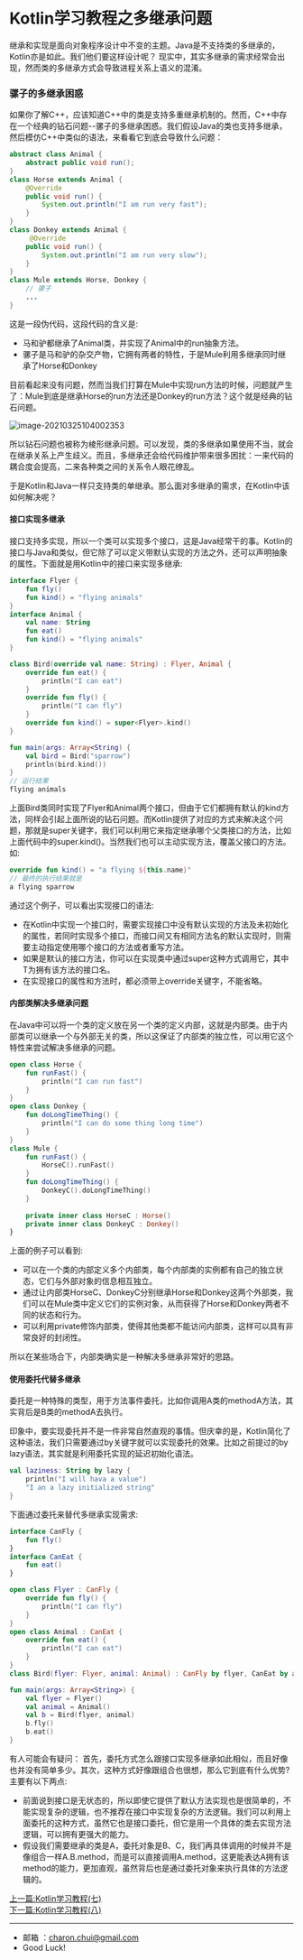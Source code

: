 Kotlin学习教程之多继承问题
===



继承和实现是面向对象程序设计中不变的主题。Java是不支持类的多继承的，Kotlin亦是如此。我们他们要这样设计呢？ 现实中，其实多继承的需求经常会出现，然而类的多继承方式会导致进程关系上语义的混淆。



### 骡子的多继承困惑

如果你了解C++，应该知道C++中的类是支持多重继承机制的。然而，C++中存在一个经典的钻石问题--骡子的多继承困惑。我们假设Java的类也支持多继承，然后模仿C++中类似的语法，来看看它到底会导致什么问题： 

```java
abstract class Animal {
    abstract public void run();
}
class Horse extends Animal {
    @Override
    public void run() {
        System.out.println("I am run very fast");
    }
}
class Donkey extends Animal {
     @Override
    public void run() {
        System.out.println("I am run very slow");
    }
}
class Mule extends Horse, Donkey {
    // 骡子
    ...
}
```

这是一段伪代码，这段代码的含义是: 

- 马和驴都继承了Animal类，并实现了Animal中的run抽象方法。
- 骡子是马和驴的杂交产物，它拥有两者的特性，于是Mule利用多继承同时继承了Horse和Donkey

目前看起来没有问题，然而当我们打算在Mule中实现run方法的时候，问题就产生了：Mule到底是继承Horse的run方法还是Donkey的run方法？这个就是经典的钻石问题。 

![image-20210325104002353](https://raw.githubusercontent.com/CharonChui/Pictures/master/mule_problem.png?raw=true)

所以钻石问题也被称为棱形继承问题。可以发现，类的多继承如果使用不当，就会在继承关系上产生歧义。而且，多继承还会给代码维护带来很多困扰：一来代码的耦合度会提高，二来各种类之间的关系令人眼花缭乱。 

于是Kotlin和Java一样只支持类的单继承。那么面对多继承的需求，在Kotlin中该如何解决呢？ 



#### 接口实现多继承

接口支持多实现，所以一个类可以实现多个接口，这是Java经常干的事。Kotlin的接口与Java和类似，但它除了可以定义带默认实现的方法之外，还可以声明抽象的属性。下面就是用Kotlin中的接口来实现多继承:  

```kotlin
interface Flyer {
    fun fly()
    fun kind() = "flying animals"
}
interface Animal {
    val name: String 
    fun eat()
    fun kind() = "flying animals"
}

class Bird(override val name: String) : Flyer, Animal {
    override fun eat() {
        println("I can eat")
    }
    override fun fly() {
        println("I can fly")
    }
    override fun kind() = super<Flyer>.kind()
}

fun main(args: Array<String) {
    val bird = Bird("sparrow")
    println(bird.kind())
}
// 运行结果
flying animals
```

上面Bird类同时实现了Flyer和Animal两个接口，但由于它们都拥有默认的kind方法，同样会引起上面所说的钻石问题。而Kotlin提供了对应的方式来解决这个问题，那就是super关键字，我们可以利用它来指定继承哪个父类接口的方法，比如上面代码中的super<Flyer>.kind()。当然我们也可以主动实现方法，覆盖父接口的方法。如:  

```kotlin
override fun kind() = "a flying ${this.name}"
// 最终的执行结果就是
a flying sparrow
```

通过这个例子，可以看出实现接口的语法: 

- 在Kotlin中实现一个接口时，需要实现接口中没有默认实现的方法及未初始化的属性，若同时实现多个接口，而接口间又有相同方法名的默认实现时，则需要主动指定使用哪个接口的方法或者重写方法。
- 如果是默认的接口方法，你可以在实现类中通过super<T>这种方式调用它，其中T为拥有该方法的接口名。
- 在实现接口的属性和方法时，都必须带上override关键字，不能省略。

#### 内部类解决多继承问题

在Java中可以将一个类的定义放在另一个类的定义内部，这就是内部类。由于内部类可以继承一个与外部无关的类，所以这保证了内部类的独立性，可以用它这个特性来尝试解决多继承的问题。 

```kotlin
open class Horse {
    fun runFast() {
        println("I can run fast")
    }
}
open class Donkey {
    fun doLongTimeThing() {
        println("I can do some thing long time")
    }
}
class Mule {
    fun runFast() {
        HorseC().runFast()
    }
    fun doLongTimeThing() {
        DonkeyC().doLongTimeThing()
    }
    
    private inner class HorseC : Horse()
    private inner class DonkeyC : Donkey()
}
```

上面的例子可以看到:  

- 可以在一个类的内部定义多个内部类，每个内部类的实例都有自己的独立状态，它们与外部对象的信息相互独立。
- 通过让内部类HorseC、DonkeyC分别继承Horse和Donkey这两个外部类，我们可以在Mule类中定义它们的实例对象，从而获得了Horse和Donkey两者不同的状态和行为。
- 可以利用private修饰内部类，使得其他类都不能访问内部类，这样可以具有非常良好的封闭性。

所以在某些场合下，内部类确实是一种解决多继承非常好的思路。 



#### 使用委托代替多继承

委托是一种特殊的类型，用于方法事件委托，比如你调用A类的methodA方法，其实背后是B类的methodA去执行。 

印象中，要实现委托并不是一件非常自然直观的事情。但庆幸的是，Kotlin简化了这种语法，我们只需要通过by关键字就可以实现委托的效果。比如之前提过的by lazy语法，其实就是利用委托实现的延迟初始化语法。

```kotlin
val laziness: String by lazy {
    println("I will hava a value")
    "I an a lazy initialized string"
}
```

下面通过委托来替代多继承实现需求:  

```kotlin
interface CanFly {
    fun fly()
}
interface CanEat {
    fun eat()
}

open class Flyer : CanFly {
    override fun fly() {
        println("I can fly")
    }
}
open class Animal : CanEat {
    override fun eat() {
        println("I can eat")
    }
}
class Bird(flyer: Flyer, animal: Animal) : CanFly by flyer, CanEat by animal {}

fun main(args: Array<String>) {
    val flyer = Flyer()
    val animal = Animal()
    val b = Bird(flyer, animal)
    b.fly()
    b.eat()
}
```

有人可能会有疑问： 首先，委托方式怎么跟接口实现多继承如此相似，而且好像也并没有简单多少。其次，这种方式好像跟组合也很想，那么它到底有什么优势? 主要有以下两点:   

- 前面说到接口是无状态的，所以即使它提供了默认方法实现也是很简单的，不能实现复杂的逻辑，也不推荐在接口中实现复杂的方法逻辑。我们可以利用上面委托的这种方式，虽然它也是接口委托，但它是用一个具体的类去实现方法逻辑，可以拥有更强大的能力。
- 假设我们需要继承的类是A，委托对象是B、C，我们再具体调用的时候并不是像组合一样A.B.method，而是可以直接调用A.method，这更能表达A拥有该method的能力，更加直观，虽然背后也是通过委托对象来执行具体的方法逻辑的。




















[上一篇:Kotlin学习教程(七)](https://github.com/CharonChui/AndroidNote/blob/master/KotlinCourse/Kotlin%E5%AD%A6%E4%B9%A0%E6%95%99%E7%A8%8B(%E4%B8%83).md)         
[下一篇:Kotlin学习教程(八)](https://github.com/CharonChui/AndroidNote/blob/master/KotlinCourse/Kotlin%E5%AD%A6%E4%B9%A0%E6%95%99%E7%A8%8B(%E5%85%AB).md)


---

- 邮箱 ：charon.chui@gmail.com  
- Good Luck! 
